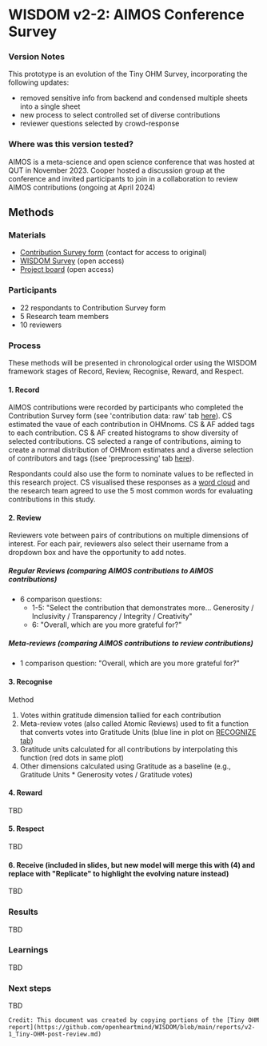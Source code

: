 # WISDOM v2-2: AIMOS Conference Survey

### Version Notes
This prototype is an evolution of the Tiny OHM Survey, incorporating the following updates:
- removed sensitive info from backend and condensed multiple sheets into a single sheet
- new process to select controlled set of diverse contributions
- reviewer questions selected by crowd-response

### Where was this version tested?
AIMOS is a meta-science and open science conference that was hosted at QUT in November 2023. Cooper hosted a discussion group at the conference and invited participants to join in a collaboration to review AIMOS contributions (ongoing at April 2024)

## Methods
### Materials
- [Contribution Survey form](https://forms.gle/nyAr8baUuQ23FdUK9) (contact for access to original)
- [WISDOM Survey](https://docs.google.com/spreadsheets/d/1kQJM2kEVulzwXBQZuvR46wxaQY5_ohm0rbndIkdEkSE/edit?usp=sharing) (open access)
- [Project board](https://github.com/orgs/openheartmind/projects/1) (open access)

### Participants
- 22 respondants to Contribution Survey form
- 5 Research team members
- 10 reviewers

### Process
These methods will be presented in chronological order using the WISDOM framework stages of Record, Review, Recognise, Reward, and Respect.

#### 1. Record
AIMOS contributions were recorded by participants who completed the Contribution Survey form (see 'contribution data: raw' tab [here](https://docs.google.com/spreadsheets/d/1kQJM2kEVulzwXBQZuvR46wxaQY5_ohm0rbndIkdEkSE/edit?usp=sharing)). CS estimated the vaue of each contribution in OHMnoms. CS & AF added tags to each contribution. CS & AF created histograms to show diversity of selected contributions. CS selected a range of contributions, aiming to create a normal distribution of OHMnom estimates and a diverse selection of contributors and tags ((see 'preprocessing' tab [here](https://docs.google.com/spreadsheets/d/1kQJM2kEVulzwXBQZuvR46wxaQY5_ohm0rbndIkdEkSE/edit?usp=sharing)). 

Respondants could also use the form to nominate values to be reflected in this research project. CS visualised these responses as a [word cloud](https://drive.google.com/open?id=10N0Z2mfRE1JZ8SjMG4CnT_U2Xju_b9VQ&usp=drive_fs) and the research team agreed to use the 5 most common words for evaluating contributions in this study. 

#### 2. Review
Reviewers vote between pairs of contributions on multiple dimensions of interest. For each pair, reviewers also select their username from a dropdown box and have the opportunity to add notes.

##### Regular Reviews (comparing AIMOS contributions to AIMOS contributions)
- 6 comparison questions:
  - 1-5: "Select the contribution that demonstrates more... Generosity / Inclusivity / Transparency /	Integrity /	Creativity"
  - 6: "Overall, which are you more grateful for?"

##### Meta-reviews  (comparing AIMOS contributions to review contributions)
- 1 comparison question: "Overall, which are you more grateful for?"

#### 3. Recognise
Method
1. Votes within gratitude dimension tallied for each contribution
2. Meta-review votes (also called Atomic Reviews) used to fit a function that converts votes into Gratitude Units (blue line in plot on [RECOGNIZE tab](https://docs.google.com/spreadsheets/d/1kQJM2kEVulzwXBQZuvR46wxaQY5_ohm0rbndIkdEkSE/edit?gid=1929743917#gid=1929743917))
3. Gratitude units calculated for all contributions by interpolating this function (red dots in same plot)
4. Other dimensions calculated using Gratitude as a baseline (e.g., Gratitude Units * Generosity votes / Gratitude votes)

#### 4. Reward
TBD

#### 5. Respect
TBD

#### 6. Receive (included in slides, but new model will merge this with (4) and replace with "Replicate" to highlight the evolving nature instead)
TBD

### Results
TBD

### Learnings
TBD

### Next steps
TBD


~~~
Credit: This document was created by copying portions of the [Tiny OHM report](https://github.com/openheartmind/WISDOM/blob/main/reports/v2-1_Tiny-OHM-post-review.md)

